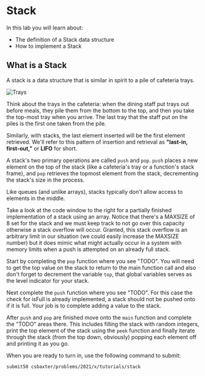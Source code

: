 # Stack

In this lab you will learn about:

- The definition of a Stack data structure
- How to implement a Stack 

## What is a Stack

A stack is a data structure that is similar in spirit to a pile of cafeteria trays.

![Trays](https://raw.githubusercontent.com/csbaxter/tutorials/2020/stack/trays.jpg)

Think about the trays in the cafeteria: when the dining staff put trays out before meals, they pile them from the bottom to the top, and then you take the top-most tray when you arrive. The last tray that the staff put on the piles is the first one taken from the pile.

Similarly, with stacks, the last element inserted will be the first element retrieved. We'll refer to this pattern of insertion and retrieval as **"last-in, first-out,"** or **LIFO** for short.


A stack's two primary operations are called `push` and `pop`. `push` places a new element on the top of the stack (like a cafeteria's tray or a function's stack frame), and `pop` retrieves the topmost element from the stack, decrementing the stack's size in the process.

Like queues (and unlike arrays), stacks typically don't allow access to elements in the middle.

Take a look at the code window to the right for a partially finished implementation of a stack using an array.  Notice that there's a MAXSIZE of 8 set for the stack and we must keep track to not go over this capacity otherwise a stack overflow will occur.  Granted, this stack overflow is an arbitrary limit in our situation (we could easily increase the MAXSIZE number) but it does mimic what might actually occur in a system with memory limits when a push is attempted on an already full stack.

Start by completing the `pop` function where you see "TODO".  You will need to get the top value on the stack to return to the main function call and also don't forget to decrement the variable `top`, that global variables serves as the level indicator for your stack.

Next complete the `push` function where you see "TODO".  For this case the check for isFull is already implemented, a stack should not be pushed onto if it is full.  Your job is to complete adding a value to the stack.

After `push` and `pop` are finished move onto the `main` function and complete the "TODO" areas there.  This includes filling the stack with random integers, print the top element of the stack using the `peek` function and finally iterate through the stack (from the top down, obviously) popping each element off and printing it as you go.

When you are ready to turn in, use the following command to submit:

`submit50 csbaxter/problems/2021/x/tutorials/stack`
